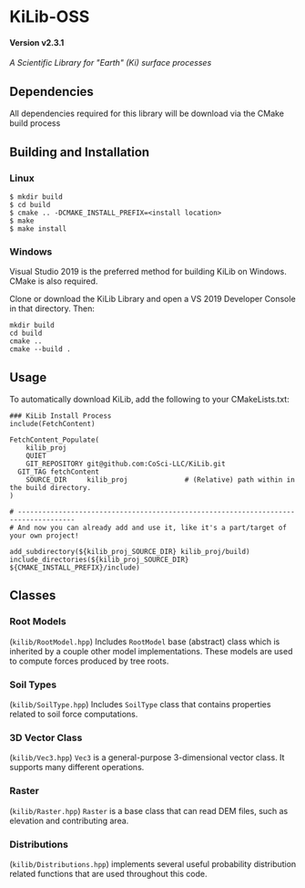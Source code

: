 # KiLib-OSS 
#### Version v2.3.1
*A Scientific Library for "Earth" (Ki) surface processes*

## Dependencies
All dependencies required for this library will be download via the CMake build process

## Building and Installation

### Linux
```
$ mkdir build
$ cd build 
$ cmake .. -DCMAKE_INSTALL_PREFIX=<install location>
$ make
$ make install
```

### Windows
Visual Studio 2019 is the preferred method for building KiLib on Windows. CMake is also required.

Clone or download the KiLib Library and open a VS 2019 Developer Console in that directory. Then:
```
mkdir build
cd build
cmake ..
cmake --build .
```

## Usage
To automatically download KiLib, add the following to your CMakeLists.txt:
```
### KiLib Install Process
include(FetchContent)

FetchContent_Populate(
	kilib_proj
	QUIET
	GIT_REPOSITORY git@github.com:CoSci-LLC/KiLib.git
  GIT_TAG fetchContent
	SOURCE_DIR     kilib_proj              # (Relative) path within in the build directory.
)

# ------------------------------------------------------------------------------------
# And now you can already add and use it, like it's a part/target of your own project!

add_subdirectory(${kilib_proj_SOURCE_DIR} kilib_proj/build)
include_directories(${kilib_proj_SOURCE_DIR} ${CMAKE_INSTALL_PREFIX}/include)
```

## Classes

### Root Models
(`kilib/RootModel.hpp`) Includes `RootModel` base (abstract) class which is inherited by a couple other model implementations. These models are used to compute forces produced by tree roots.

### Soil Types
(`kilib/SoilType.hpp`) Includes `SoilType` class that contains properties related to soil force computations.

### 3D Vector Class
(`kilib/Vec3.hpp`) `Vec3` is a general-purpose 3-dimensional vector class. It supports many different operations.

### Raster
(`kilib/Raster.hpp`) `Raster` is a base class that can read DEM files, such as elevation and contributing area.

### Distributions
(`kilib/Distributions.hpp`) implements several useful probability distribution related functions that are used throughout this code.
